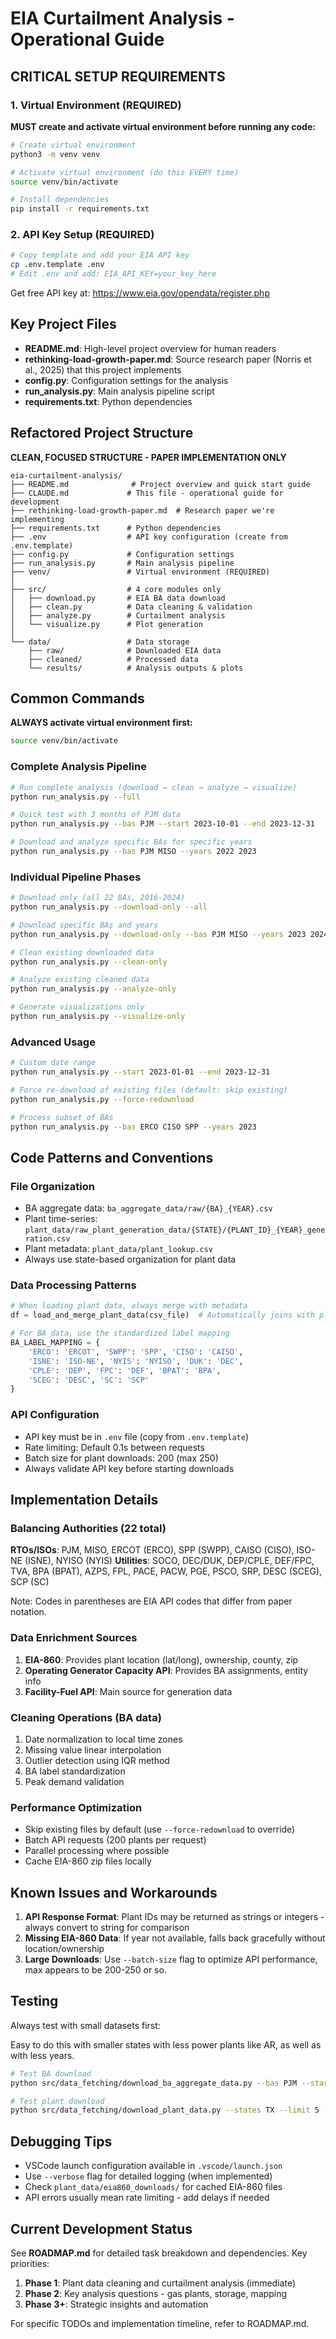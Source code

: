 # EIA Curtailment Analysis - Operational Guide

## CRITICAL SETUP REQUIREMENTS

### 1. Virtual Environment (REQUIRED)
**MUST create and activate virtual environment before running any code:**

```bash
# Create virtual environment
python3 -m venv venv

# Activate virtual environment (do this EVERY time)
source venv/bin/activate

# Install dependencies
pip install -r requirements.txt
```

### 2. API Key Setup (REQUIRED)
```bash
# Copy template and add your EIA API key
cp .env.template .env
# Edit .env and add: EIA_API_KEY=your_key_here
```

Get free API key at: https://www.eia.gov/opendata/register.php

## Key Project Files

- **README.md**: High-level project overview for human readers
- **rethinking-load-growth-paper.md**: Source research paper (Norris et al., 2025) that this project implements
- **config.py**: Configuration settings for the analysis
- **run_analysis.py**: Main analysis pipeline script
- **requirements.txt**: Python dependencies

## Refactored Project Structure

**CLEAN, FOCUSED STRUCTURE - PAPER IMPLEMENTATION ONLY**

```
eia-curtailment-analysis/
├── README.md              # Project overview and quick start guide
├── CLAUDE.md             # This file - operational guide for development
├── rethinking-load-growth-paper.md  # Research paper we're implementing
├── requirements.txt      # Python dependencies
├── .env                  # API key configuration (create from .env.template)
├── config.py             # Configuration settings
├── run_analysis.py       # Main analysis pipeline
├── venv/                 # Virtual environment (REQUIRED)
│
├── src/                  # 4 core modules only
│   ├── download.py       # EIA BA data download
│   ├── clean.py          # Data cleaning & validation
│   ├── analyze.py        # Curtailment analysis
│   └── visualize.py      # Plot generation
│
└── data/                 # Data storage
    ├── raw/              # Downloaded EIA data
    ├── cleaned/          # Processed data
    └── results/          # Analysis outputs & plots
```



## Common Commands

**ALWAYS activate virtual environment first:**
```bash
source venv/bin/activate
```

### Complete Analysis Pipeline
```bash
# Run complete analysis (download → clean → analyze → visualize)
python run_analysis.py --full

# Quick test with 3 months of PJM data
python run_analysis.py --bas PJM --start 2023-10-01 --end 2023-12-31

# Download and analyze specific BAs for specific years
python run_analysis.py --bas PJM MISO --years 2022 2023
```

### Individual Pipeline Phases
```bash
# Download only (all 22 BAs, 2016-2024)
python run_analysis.py --download-only --all

# Download specific BAs and years
python run_analysis.py --download-only --bas PJM MISO --years 2023 2024

# Clean existing downloaded data
python run_analysis.py --clean-only

# Analyze existing cleaned data
python run_analysis.py --analyze-only

# Generate visualizations only
python run_analysis.py --visualize-only
```

### Advanced Usage
```bash
# Custom date range
python run_analysis.py --start 2023-01-01 --end 2023-12-31

# Force re-download of existing files (default: skip existing)
python run_analysis.py --force-redownload

# Process subset of BAs
python run_analysis.py --bas ERCO CISO SPP --years 2023
```

## Code Patterns and Conventions

### File Organization
- BA aggregate data: `ba_aggregate_data/raw/{BA}_{YEAR}.csv`
- Plant time-series: `plant_data/raw_plant_generation_data/{STATE}/{PLANT_ID}_{YEAR}_generation.csv`
- Plant metadata: `plant_data/plant_lookup.csv`
- Always use state-based organization for plant data

### Data Processing Patterns
```python
# When loading plant data, always merge with metadata
df = load_and_merge_plant_data(csv_file)  # Automatically joins with plant_lookup.csv

# For BA data, use the standardized label mapping
BA_LABEL_MAPPING = {
    'ERCO': 'ERCOT', 'SWPP': 'SPP', 'CISO': 'CAISO',
    'ISNE': 'ISO-NE', 'NYIS': 'NYISO', 'DUK': 'DEC',
    'CPLE': 'DEP', 'FPC': 'DEF', 'BPAT': 'BPA',
    'SCEG': 'DESC', 'SC': 'SCP'
}
```

### API Configuration
- API key must be in `.env` file (copy from `.env.template`)
- Rate limiting: Default 0.1s between requests
- Batch size for plant downloads: 200 (max 250)
- Always validate API key before starting downloads

## Implementation Details

### Balancing Authorities (22 total)
**RTOs/ISOs**: PJM, MISO, ERCOT (ERCO), SPP (SWPP), CAISO (CISO), ISO-NE (ISNE), NYISO (NYIS)
**Utilities**: SOCO, DEC/DUK, DEP/CPLE, DEF/FPC, TVA, BPA (BPAT), AZPS, FPL, PACE, PACW, PGE, PSCO, SRP, DESC (SCEG), SCP (SC)

Note: Codes in parentheses are EIA API codes that differ from paper notation.

### Data Enrichment Sources
1. **EIA-860**: Provides plant location (lat/long), ownership, county, zip
2. **Operating Generator Capacity API**: Provides BA assignments, entity info
3. **Facility-Fuel API**: Main source for generation data

### Cleaning Operations (BA data)
1. Date normalization to local time zones
2. Missing value linear interpolation
3. Outlier detection using IQR method
4. BA label standardization
5. Peak demand validation

### Performance Optimization
- Skip existing files by default (use `--force-redownload` to override)
- Batch API requests (200 plants per request)
- Parallel processing where possible
- Cache EIA-860 zip files locally

## Known Issues and Workarounds

1. **API Response Format**: Plant IDs may be returned as strings or integers - always convert to string for comparison
2. **Missing EIA-860 Data**: If year not available, falls back gracefully without location/ownership
3. **Large Downloads**: Use `--batch-size` flag to optimize API performance, max appears to be 200-250 or so.

## Testing

Always test with small datasets first:

Easy to do this with smaller states with less power plants like AR, as well as with less years.

```bash
# Test BA download
python src/data_fetching/download_ba_aggregate_data.py --bas PJM --start 2023-10-01 --end 2023-12-31

# Test plant download  
python src/data_fetching/download_plant_data.py --states TX --limit 5 --start 2023 --end 2023
```

## Debugging Tips

- VSCode launch configuration available in `.vscode/launch.json`
- Use `--verbose` flag for detailed logging (when implemented)
- Check `plant_data/eia860_downloads/` for cached EIA-860 files
- API errors usually mean rate limiting - add delays if needed

## Current Development Status

See **ROADMAP.md** for detailed task breakdown and dependencies. Key priorities:

1. **Phase 1**: Plant data cleaning and curtailment analysis (immediate)
2. **Phase 2**: Key analysis questions - gas plants, storage, mapping
3. **Phase 3+**: Strategic insights and automation

For specific TODOs and implementation timeline, refer to ROADMAP.md.